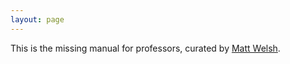 ```yaml
---
layout: page
---
```

This is the missing manual for professors, curated by [Matt Welsh](http://www.mdw.la/).
